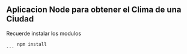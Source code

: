 ## Aplicacion Node para obtener el Clima de una Ciudad


Recuerde instalar los modulos
````
    npm install
```